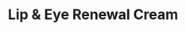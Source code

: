 ---
title: Lip & Eye Renewal Cream
description: >-
  Denna läpp och ögonkräm innehåller bl.a. lågmolekylär hyaluronsyra och
  squalane för att stärka och binda fukt till den känsliga huden kring ögon och
  läppar. Minimerar fina linjer samt skyddar mot skadliga fria radikaler.
image: /images/produkter/image19.jpg
shop_link: 'https://www.beauty-bar.se/partner/pipers-hudvard/?add-to-cart=1386'
info_link: 'https://www.beauty-bar.se/produkt/lip-eye-renewal-cream/'
pris: '495:-'
category: Ögonkräm
---
